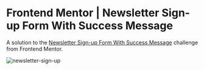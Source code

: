 # Frontend Mentor | Newsletter Sign-up Form With Success Message

A solution to the [Newsletter Sign-up Form With Success Message](https://www.frontendmentor.io/challenges/newsletter-signup-form-with-success-message-3FC1AZbNrv) challenge from Frontend Mentor.

![newsletter-sign-up](https://github.com/user-attachments/assets/aa578f5d-0ec2-4700-8c6c-c198748621f3)
